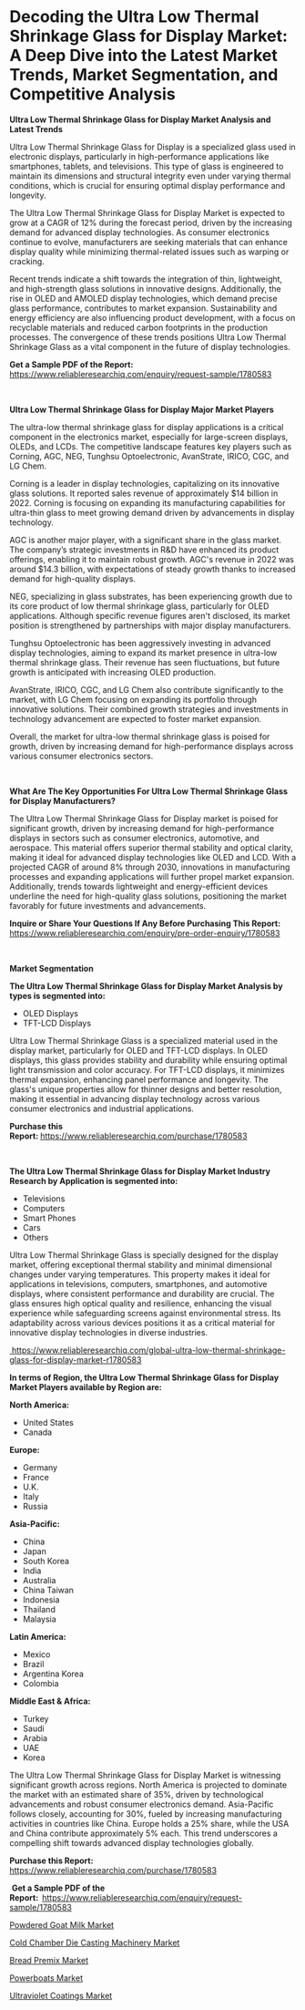 <p><h1>Decoding the Ultra Low Thermal Shrinkage Glass for Display Market: A Deep Dive into the Latest Market Trends, Market Segmentation, and Competitive Analysis</h1></p><p><strong>Ultra Low Thermal Shrinkage Glass for Display Market Analysis and Latest Trends</strong></p>
<p><p>Ultra Low Thermal Shrinkage Glass for Display is a specialized glass used in electronic displays, particularly in high-performance applications like smartphones, tablets, and televisions. This type of glass is engineered to maintain its dimensions and structural integrity even under varying thermal conditions, which is crucial for ensuring optimal display performance and longevity.</p><p>The Ultra Low Thermal Shrinkage Glass for Display Market is expected to grow at a CAGR of 12% during the forecast period, driven by the increasing demand for advanced display technologies. As consumer electronics continue to evolve, manufacturers are seeking materials that can enhance display quality while minimizing thermal-related issues such as warping or cracking. </p><p>Recent trends indicate a shift towards the integration of thin, lightweight, and high-strength glass solutions in innovative designs. Additionally, the rise in OLED and AMOLED display technologies, which demand precise glass performance, contributes to market expansion. Sustainability and energy efficiency are also influencing product development, with a focus on recyclable materials and reduced carbon footprints in the production processes. The convergence of these trends positions Ultra Low Thermal Shrinkage Glass as a vital component in the future of display technologies.</p></p>
<p><strong>Get a Sample PDF of the Report:&nbsp;</strong> <a href="https://www.reliableresearchiq.com/enquiry/request-sample/1780583?utm_campaign=1087&utm_medium=2&utm_source=Github&utm_content=ia&utm_term=09102024&utm_id=ultra-low-thermal-shrinkage-glass-for-display">https://www.reliableresearchiq.com/enquiry/request-sample/1780583</a></p>
<p>&nbsp;</p>
<p><strong>Ultra Low Thermal Shrinkage Glass for Display Major Market Players</strong></p>
<p><p>The ultra-low thermal shrinkage glass for display applications is a critical component in the electronics market, especially for large-screen displays, OLEDs, and LCDs. The competitive landscape features key players such as Corning, AGC, NEG, Tunghsu Optoelectronic, AvanStrate, IRICO, CGC, and LG Chem.</p><p>Corning is a leader in display technologies, capitalizing on its innovative glass solutions. It reported sales revenue of approximately $14 billion in 2022. Corning is focusing on expanding its manufacturing capabilities for ultra-thin glass to meet growing demand driven by advancements in display technology.</p><p>AGC is another major player, with a significant share in the glass market. The company’s strategic investments in R&D have enhanced its product offerings, enabling it to maintain robust growth. AGC's revenue in 2022 was around $14.3 billion, with expectations of steady growth thanks to increased demand for high-quality displays.</p><p>NEG, specializing in glass substrates, has been experiencing growth due to its core product of low thermal shrinkage glass, particularly for OLED applications. Although specific revenue figures aren't disclosed, its market position is strengthened by partnerships with major display manufacturers.</p><p>Tunghsu Optoelectronic has been aggressively investing in advanced display technologies, aiming to expand its market presence in ultra-low thermal shrinkage glass. Their revenue has seen fluctuations, but future growth is anticipated with increasing OLED production.</p><p>AvanStrate, IRICO, CGC, and LG Chem also contribute significantly to the market, with LG Chem focusing on expanding its portfolio through innovative solutions. Their combined growth strategies and investments in technology advancement are expected to foster market expansion.</p><p>Overall, the market for ultra-low thermal shrinkage glass is poised for growth, driven by increasing demand for high-performance displays across various consumer electronics sectors.</p></p>
<p>&nbsp;</p>
<p><strong>What Are The Key Opportunities For Ultra Low Thermal Shrinkage Glass for Display Manufacturers?</strong></p>
<p><p>The Ultra Low Thermal Shrinkage Glass for Display market is poised for significant growth, driven by increasing demand for high-performance displays in sectors such as consumer electronics, automotive, and aerospace. This material offers superior thermal stability and optical clarity, making it ideal for advanced display technologies like OLED and LCD. With a projected CAGR of around 8% through 2030, innovations in manufacturing processes and expanding applications will further propel market expansion. Additionally, trends towards lightweight and energy-efficient devices underline the need for high-quality glass solutions, positioning the market favorably for future investments and advancements.</p></p>
<p><strong>Inquire or Share Your Questions If Any Before Purchasing This Report:</strong> <a href="https://www.reliableresearchiq.com/enquiry/pre-order-enquiry/1780583?utm_campaign=1087&utm_medium=2&utm_source=Github&utm_content=ia&utm_term=09102024&utm_id=ultra-low-thermal-shrinkage-glass-for-display">https://www.reliableresearchiq.com/enquiry/pre-order-enquiry/1780583</a></p>
<p>&nbsp;</p>
<p><strong>Market Segmentation</strong></p>
<p><strong>The Ultra Low Thermal Shrinkage Glass for Display Market Analysis by types is segmented into:</strong></p>
<p><ul><li>OLED Displays</li><li>TFT-LCD Displays</li></ul></p>
<p><p>Ultra Low Thermal Shrinkage Glass is a specialized material used in the display market, particularly for OLED and TFT-LCD displays. In OLED displays, this glass provides stability and durability while ensuring optimal light transmission and color accuracy. For TFT-LCD displays, it minimizes thermal expansion, enhancing panel performance and longevity. The glass's unique properties allow for thinner designs and better resolution, making it essential in advancing display technology across various consumer electronics and industrial applications.</p></p>
<p><strong>Purchase this Report:&nbsp;</strong><a href="https://www.reliableresearchiq.com/purchase/1780583?utm_campaign=1087&utm_medium=2&utm_source=Github&utm_content=ia&utm_term=09102024&utm_id=ultra-low-thermal-shrinkage-glass-for-display">https://www.reliableresearchiq.com/purchase/1780583</a></p>
<p>&nbsp;</p>
<p><strong>The Ultra Low Thermal Shrinkage Glass for Display Market Industry Research by Application is segmented into:</strong></p>
<p><ul><li>Televisions</li><li>Computers</li><li>Smart Phones</li><li>Cars</li><li>Others</li></ul></p>
<p><p>Ultra Low Thermal Shrinkage Glass is specially designed for the display market, offering exceptional thermal stability and minimal dimensional changes under varying temperatures. This property makes it ideal for applications in televisions, computers, smartphones, and automotive displays, where consistent performance and durability are crucial. The glass ensures high optical quality and resilience, enhancing the visual experience while safeguarding screens against environmental stress. Its adaptability across various devices positions it as a critical material for innovative display technologies in diverse industries.</p></p>
<p><a href="https://www.reliableresearchiq.com/global-ultra-low-thermal-shrinkage-glass-for-display-market-r1780583?utm_campaign=1087&utm_medium=2&utm_source=Github&utm_content=ia&utm_term=09102024&utm_id=ultra-low-thermal-shrinkage-glass-for-display">&nbsp;https://www.reliableresearchiq.com/global-ultra-low-thermal-shrinkage-glass-for-display-market-r1780583</a></p>
<p><strong>In terms of Region, the Ultra Low Thermal Shrinkage Glass for Display Market Players available by Region are:</strong></p>
<p>
    <p> <strong> North America: </strong>
        <ul>
            <li>United States</li>
            <li>Canada</li>
        </ul>
        </p> 
    <p> <strong> Europe: </strong>
        <ul>
            <li>Germany</li>
            <li>France</li>
            <li>U.K.</li>
            <li>Italy</li>
            <li>Russia</li>
        </ul>
        </p> 
    <p> <strong> Asia-Pacific: </strong>
        <ul>
            <li>China</li>
            <li>Japan</li>
            <li>South Korea</li>
            <li>India</li>
            <li>Australia</li>
            <li>China Taiwan</li>
            <li>Indonesia</li>
            <li>Thailand</li>
            <li>Malaysia</li>
        </ul>
        </p> 
    <p> <strong> Latin America: </strong>
        <ul>
            <li>Mexico</li>
            <li>Brazil</li>
            <li>Argentina Korea</li>
            <li>Colombia</li>
        </ul>
        </p> 
    <p> <strong> Middle East & Africa: </strong>
        <ul>
            <li>Turkey</li>
            <li>Saudi</li>
            <li>Arabia</li>
            <li>UAE</li>
            <li>Korea</li>
        </ul>
    </p>
    </p>
<p><p>The Ultra Low Thermal Shrinkage Glass for Display Market is witnessing significant growth across regions. North America is projected to dominate the market with an estimated share of 35%, driven by technological advancements and robust consumer electronics demand. Asia-Pacific follows closely, accounting for 30%, fueled by increasing manufacturing activities in countries like China. Europe holds a 25% share, while the USA and China contribute approximately 5% each. This trend underscores a compelling shift towards advanced display technologies globally.</p></p>
<p><strong>Purchase this Report: </strong><a href="https://www.reliableresearchiq.com/purchase/1780583?utm_campaign=1087&utm_medium=2&utm_source=Github&utm_content=ia&utm_term=09102024&utm_id=ultra-low-thermal-shrinkage-glass-for-display">https://www.reliableresearchiq.com/purchase/1780583</a></p>
<p>&nbsp;<strong>Get a Sample PDF of the Report:&nbsp;&nbsp;</strong><a href="https://www.reliableresearchiq.com/enquiry/request-sample/1780583?utm_campaign=1087&utm_medium=2&utm_source=Github&utm_content=ia&utm_term=09102024&utm_id=ultra-low-thermal-shrinkage-glass-for-display">https://www.reliableresearchiq.com/enquiry/request-sample/1780583</a></p>
<p><strong></strong></p>
<p><p><a href="https://issuu.com/reportprime-2/docs/powdered-goat-milk-market-size-2030_73be0727cfc7a1?utm_campaign=1087&utm_medium=2&utm_source=Github&utm_content=ia&utm_term=09102024&utm_id=ultra-low-thermal-shrinkage-glass-for-display">Powdered Goat Milk Market</a></p><p><a href="https://github.com/justinhzfa/Market-Research-Report-List-1/blob/main/cold-chamber-die-casting-machinery-market.md?utm_campaign=1087&utm_medium=2&utm_source=Github&utm_content=ia&utm_term=09102024&utm_id=ultra-low-thermal-shrinkage-glass-for-display">Cold Chamber Die Casting Machinery Market</a></p><p><a href="https://issuu.com/reportprime-2/docs/bread-premix-market-size-2030.pptx_d23f503a01decc?utm_campaign=1087&utm_medium=2&utm_source=Github&utm_content=ia&utm_term=09102024&utm_id=ultra-low-thermal-shrinkage-glass-for-display">Bread Premix Market</a></p><p><a href="https://www.linkedin.com/pulse/global-powerboats-market-share-growth-opportunities-size-zdlme?utm_campaign=1087&utm_medium=2&utm_source=Github&utm_content=ia&utm_term=09102024&utm_id=ultra-low-thermal-shrinkage-glass-for-display">Powerboats Market</a></p><p><a href="https://www.linkedin.com/pulse/top-trends-transforming-ultraviolet-coatings-market-2024-2031-7zw6f?utm_campaign=1087&utm_medium=2&utm_source=Github&utm_content=ia&utm_term=09102024&utm_id=ultra-low-thermal-shrinkage-glass-for-display">Ultraviolet Coatings Market</a></p></p>